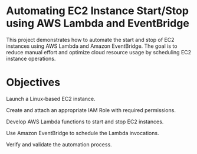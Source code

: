 # Automating EC2 Instance Start/Stop using AWS Lambda and EventBridge
This project demonstrates how to automate the start and stop of EC2 instances using AWS Lambda and Amazon EventBridge. The goal is to reduce manual effort and optimize cloud resource usage by scheduling EC2 instance operations.

# Objectives
Launch a Linux-based EC2 instance.

Create and attach an appropriate IAM Role with required permissions.

Develop AWS Lambda functions to start and stop EC2 instances.

Use Amazon EventBridge to schedule the Lambda invocations.

Verify and validate the automation process.
